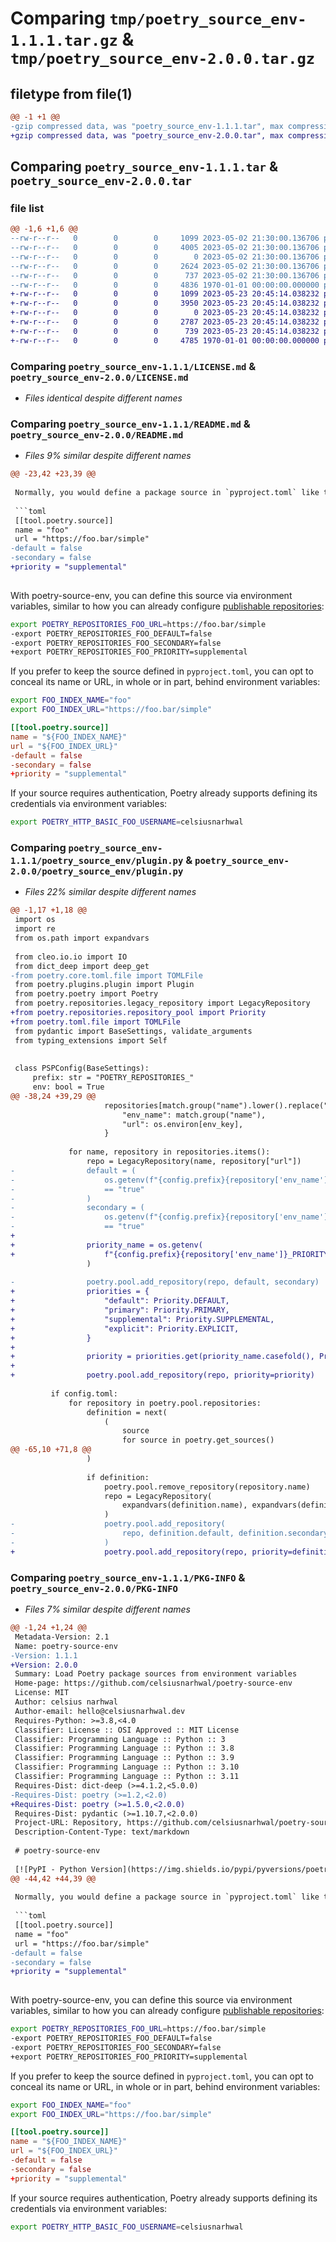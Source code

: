 # Comparing `tmp/poetry_source_env-1.1.1.tar.gz` & `tmp/poetry_source_env-2.0.0.tar.gz`

## filetype from file(1)

```diff
@@ -1 +1 @@
-gzip compressed data, was "poetry_source_env-1.1.1.tar", max compression
+gzip compressed data, was "poetry_source_env-2.0.0.tar", max compression
```

## Comparing `poetry_source_env-1.1.1.tar` & `poetry_source_env-2.0.0.tar`

### file list

```diff
@@ -1,6 +1,6 @@
--rw-r--r--   0        0        0     1099 2023-05-02 21:30:00.136706 poetry_source_env-1.1.1/LICENSE.md
--rw-r--r--   0        0        0     4005 2023-05-02 21:30:00.136706 poetry_source_env-1.1.1/README.md
--rw-r--r--   0        0        0        0 2023-05-02 21:30:00.136706 poetry_source_env-1.1.1/poetry_source_env/__init__.py
--rw-r--r--   0        0        0     2624 2023-05-02 21:30:00.136706 poetry_source_env-1.1.1/poetry_source_env/plugin.py
--rw-r--r--   0        0        0      737 2023-05-02 21:30:00.136706 poetry_source_env-1.1.1/pyproject.toml
--rw-r--r--   0        0        0     4836 1970-01-01 00:00:00.000000 poetry_source_env-1.1.1/PKG-INFO
+-rw-r--r--   0        0        0     1099 2023-05-23 20:45:14.038232 poetry_source_env-2.0.0/LICENSE.md
+-rw-r--r--   0        0        0     3950 2023-05-23 20:45:14.038232 poetry_source_env-2.0.0/README.md
+-rw-r--r--   0        0        0        0 2023-05-23 20:45:14.038232 poetry_source_env-2.0.0/poetry_source_env/__init__.py
+-rw-r--r--   0        0        0     2787 2023-05-23 20:45:14.038232 poetry_source_env-2.0.0/poetry_source_env/plugin.py
+-rw-r--r--   0        0        0      739 2023-05-23 20:45:14.038232 poetry_source_env-2.0.0/pyproject.toml
+-rw-r--r--   0        0        0     4785 1970-01-01 00:00:00.000000 poetry_source_env-2.0.0/PKG-INFO
```

### Comparing `poetry_source_env-1.1.1/LICENSE.md` & `poetry_source_env-2.0.0/LICENSE.md`

 * *Files identical despite different names*

### Comparing `poetry_source_env-1.1.1/README.md` & `poetry_source_env-2.0.0/README.md`

 * *Files 9% similar despite different names*

```diff
@@ -23,42 +23,39 @@
 
 Normally, you would define a package source in `pyproject.toml` like this:
 
 ```toml
 [[tool.poetry.source]]
 name = "foo"
 url = "https://foo.bar/simple"
-default = false
-secondary = false
+priority = "supplemental"
 
 ```
 
 With poetry-source-env, you can define this source via environment variables, similar to how you can already
 configure [publishable repositories](https://python-poetry.org/docs/repositories/#publishable-repositories:~:text=Alternatively%2C%20you%20can%20use%20environment%20variables%20to%20provide%20the%20credentials%3A):
 
 ```bash
 export POETRY_REPOSITORIES_FOO_URL=https://foo.bar/simple
-export POETRY_REPOSITORIES_FOO_DEFAULT=false
-export POETRY_REPOSITORIES_FOO_SECONDARY=false
+export POETRY_REPOSITORIES_FOO_PRIORITY=supplemental
 ```
 
 If you prefer to keep the source defined in `pyproject.toml`, you can opt to conceal its name or URL, in whole or
 in part, behind environment variables:
 
 ```bash
 export FOO_INDEX_NAME="foo"
 export FOO_INDEX_URL="https://foo.bar/simple"
 ```
 
 ```toml
 [[tool.poetry.source]]
 name = "${FOO_INDEX_NAME}"
 url = "${FOO_INDEX_URL}"
-default = false
-secondary = false
+priority = "supplemental"
 
 ```
 
 If your source requires authentication, Poetry already supports defining its credentials via environment variables:
 
 ```bash
 export POETRY_HTTP_BASIC_FOO_USERNAME=celsiusnarhwal
```

### Comparing `poetry_source_env-1.1.1/poetry_source_env/plugin.py` & `poetry_source_env-2.0.0/poetry_source_env/plugin.py`

 * *Files 22% similar despite different names*

```diff
@@ -1,17 +1,18 @@
 import os
 import re
 from os.path import expandvars
 
 from cleo.io.io import IO
 from dict_deep import deep_get
-from poetry.core.toml.file import TOMLFile
 from poetry.plugins.plugin import Plugin
 from poetry.poetry import Poetry
 from poetry.repositories.legacy_repository import LegacyRepository
+from poetry.repositories.repository_pool import Priority
+from poetry.toml.file import TOMLFile
 from pydantic import BaseSettings, validate_arguments
 from typing_extensions import Self
 
 
 class PSPConfig(BaseSettings):
     prefix: str = "POETRY_REPOSITORIES_"
     env: bool = True
@@ -38,24 +39,29 @@
                     repositories[match.group("name").lower().replace("_", "-")] = {
                         "env_name": match.group("name"),
                         "url": os.environ[env_key],
                     }
 
             for name, repository in repositories.items():
                 repo = LegacyRepository(name, repository["url"])
-                default = (
-                    os.getenv(f"{config.prefix}{repository['env_name']}_DEFAULT")
-                    == "true"
-                )
-                secondary = (
-                    os.getenv(f"{config.prefix}{repository['env_name']}_SECONDARY")
-                    == "true"
+
+                priority_name = os.getenv(
+                    f"{config.prefix}{repository['env_name']}_PRIORITY", "primary"
                 )
 
-                poetry.pool.add_repository(repo, default, secondary)
+                priorities = {
+                    "default": Priority.DEFAULT,
+                    "primary": Priority.PRIMARY,
+                    "supplemental": Priority.SUPPLEMENTAL,
+                    "explicit": Priority.EXPLICIT,
+                }
+
+                priority = priorities.get(priority_name.casefold(), Priority.PRIMARY)
+
+                poetry.pool.add_repository(repo, priority=priority)
 
         if config.toml:
             for repository in poetry.pool.repositories:
                 definition = next(
                     (
                         source
                         for source in poetry.get_sources()
@@ -65,10 +71,8 @@
                 )
 
                 if definition:
                     poetry.pool.remove_repository(repository.name)
                     repo = LegacyRepository(
                         expandvars(definition.name), expandvars(definition.url)
                     )
-                    poetry.pool.add_repository(
-                        repo, definition.default, definition.secondary
-                    )
+                    poetry.pool.add_repository(repo, priority=definition.priority)
```

### Comparing `poetry_source_env-1.1.1/PKG-INFO` & `poetry_source_env-2.0.0/PKG-INFO`

 * *Files 7% similar despite different names*

```diff
@@ -1,24 +1,24 @@
 Metadata-Version: 2.1
 Name: poetry-source-env
-Version: 1.1.1
+Version: 2.0.0
 Summary: Load Poetry package sources from environment variables
 Home-page: https://github.com/celsiusnarhwal/poetry-source-env
 License: MIT
 Author: celsius narhwal
 Author-email: hello@celsiusnarhwal.dev
 Requires-Python: >=3.8,<4.0
 Classifier: License :: OSI Approved :: MIT License
 Classifier: Programming Language :: Python :: 3
 Classifier: Programming Language :: Python :: 3.8
 Classifier: Programming Language :: Python :: 3.9
 Classifier: Programming Language :: Python :: 3.10
 Classifier: Programming Language :: Python :: 3.11
 Requires-Dist: dict-deep (>=4.1.2,<5.0.0)
-Requires-Dist: poetry (>=1.2,<2.0)
+Requires-Dist: poetry (>=1.5.0,<2.0.0)
 Requires-Dist: pydantic (>=1.10.7,<2.0.0)
 Project-URL: Repository, https://github.com/celsiusnarhwal/poetry-source-env
 Description-Content-Type: text/markdown
 
 # poetry-source-env
 
 [![PyPI - Python Version](https://img.shields.io/pypi/pyversions/poetry-source-env?logo=python&logoColor=white&style=for-the-badge)](https://pypi.org/project/poetry-source-env)
@@ -44,42 +44,39 @@
 
 Normally, you would define a package source in `pyproject.toml` like this:
 
 ```toml
 [[tool.poetry.source]]
 name = "foo"
 url = "https://foo.bar/simple"
-default = false
-secondary = false
+priority = "supplemental"
 
 ```
 
 With poetry-source-env, you can define this source via environment variables, similar to how you can already
 configure [publishable repositories](https://python-poetry.org/docs/repositories/#publishable-repositories:~:text=Alternatively%2C%20you%20can%20use%20environment%20variables%20to%20provide%20the%20credentials%3A):
 
 ```bash
 export POETRY_REPOSITORIES_FOO_URL=https://foo.bar/simple
-export POETRY_REPOSITORIES_FOO_DEFAULT=false
-export POETRY_REPOSITORIES_FOO_SECONDARY=false
+export POETRY_REPOSITORIES_FOO_PRIORITY=supplemental
 ```
 
 If you prefer to keep the source defined in `pyproject.toml`, you can opt to conceal its name or URL, in whole or
 in part, behind environment variables:
 
 ```bash
 export FOO_INDEX_NAME="foo"
 export FOO_INDEX_URL="https://foo.bar/simple"
 ```
 
 ```toml
 [[tool.poetry.source]]
 name = "${FOO_INDEX_NAME}"
 url = "${FOO_INDEX_URL}"
-default = false
-secondary = false
+priority = "supplemental"
 
 ```
 
 If your source requires authentication, Poetry already supports defining its credentials via environment variables:
 
 ```bash
 export POETRY_HTTP_BASIC_FOO_USERNAME=celsiusnarhwal
```

